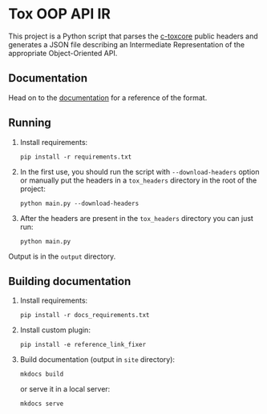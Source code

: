 # Tox OOP API IR

This project is a Python script that parses the [c-toxcore](https://github.com/TokTok/c-toxcore) public
headers and generates a JSON file describing an Intermediate Representation of the appropriate Object-Oriented
API.

## Documentation

Head on to the [documentation](https://roihershberg.github.io/tox-oop-api-ir/) for a reference of the format.

## Running

1. Install requirements:
   ```commandline
   pip install -r requirements.txt
   ```

2. In the first use, you should run the script with `--download-headers` option or manually put the headers
   in a `tox_headers` directory in the root of the project:
   ```commandline
   python main.py --download-headers
   ```

3. After the headers are present in the `tox_headers` directory you can just run:
   ```commandline
   python main.py
   ```

Output is in the `output` directory.

## Building documentation

1. Install requirements:
   ```commandline
   pip install -r docs_requirements.txt
   ```

2. Install custom plugin:
   ```commandline
   pip install -e reference_link_fixer
   ```

3. Build documentation (output in `site` directory):
   ```commandline
   mkdocs build
   ```
   or serve it in a local server:
   ```commandline
   mkdocs serve
   ```
